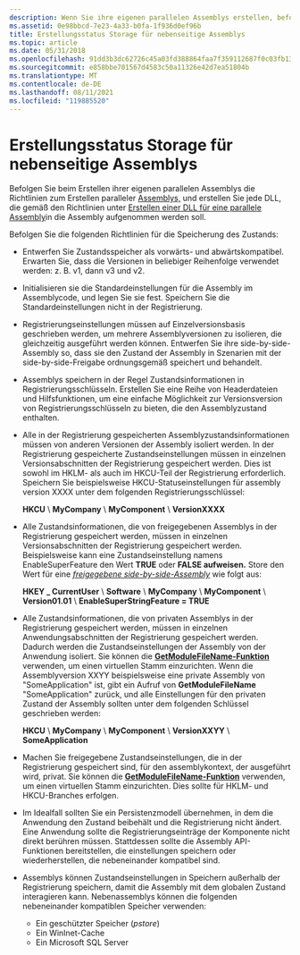 ```yaml
---
description: Wenn Sie ihre eigenen parallelen Assemblys erstellen, befolgen Sie die Richtlinien zum Erstellen paralleler Assemblys, und erstellen Sie jede DLL, die gemäß den Richtlinien unter Erstellen einer DLL für eine parallele Assembly in die Assembly aufgenommen werden soll.
ms.assetid: 0e98bbcd-7e23-4a33-b0fa-1f936d0ef96b
title: Erstellungsstatus Storage für nebenseitige Assemblys
ms.topic: article
ms.date: 05/31/2018
ms.openlocfilehash: 91dd3b3dc62726c45a03fd388864faa7f359112687f0c03fb133276eef2280ec
ms.sourcegitcommit: e858bbe701567d4583c50a11326e42d7ea51804b
ms.translationtype: MT
ms.contentlocale: de-DE
ms.lasthandoff: 08/11/2021
ms.locfileid: "119885520"
---
```

# <a name="authoring-state-storage-for-side-by-side-assemblies"></a>Erstellungsstatus Storage für nebenseitige Assemblys

Befolgen Sie beim Erstellen ihrer eigenen parallelen Assemblys die Richtlinien zum Erstellen paralleler [Assemblys,](guidelines-for-creating-side-by-side-assemblies.md) und erstellen Sie jede DLL, die gemäß den Richtlinien unter [Erstellen einer DLL für eine parallele Assembly](authoring-a-dll-for-a-side-by-side-assembly.md)in die Assembly aufgenommen werden soll.

Befolgen Sie die folgenden Richtlinien für die Speicherung des Zustands:

-   Entwerfen Sie Zustandsspeicher als vorwärts- und abwärtskompatibel. Erwarten Sie, dass die Versionen in beliebiger Reihenfolge verwendet werden: z. B. v1, dann v3 und v2.
-   Initialisieren sie die Standardeinstellungen für die Assembly im Assemblycode, und legen Sie sie fest. Speichern Sie die Standardeinstellungen nicht in der Registrierung.
-   Registrierungseinstellungen müssen auf Einzelversionsbasis geschrieben werden, um mehrere Assemblyversionen zu isolieren, die gleichzeitig ausgeführt werden können. Entwerfen Sie ihre side-by-side-Assembly so, dass sie den Zustand der Assembly in Szenarien mit der side-by-side-Freigabe ordnungsgemäß speichert und behandelt.
-   Assemblys speichern in der Regel Zustandsinformationen in Registrierungsschlüsseln. Erstellen Sie eine Reihe von Headerdateien und Hilfsfunktionen, um eine einfache Möglichkeit zur Versionsversion von Registrierungsschlüsseln zu bieten, die den Assemblyzustand enthalten.
-   Alle in der Registrierung gespeicherten Assemblyzustandsinformationen müssen von anderen Versionen der Assembly isoliert werden. In der Registrierung gespeicherte Zustandseinstellungen müssen in einzelnen Versionsabschnitten der Registrierung gespeichert werden. Dies ist sowohl im HKLM- als auch im HKCU-Teil der Registrierung erforderlich. Speichern Sie beispielsweise HKCU-Statuseinstellungen für assembly version XXXX unter dem folgenden Registrierungsschlüssel:

    **HKCU** \\ **MyCompany** \\ **MyComponent** \\ **VersionXXXX**

-   Alle Zustandsinformationen, die von freigegebenen Assemblys in der Registrierung gespeichert werden, müssen in einzelnen Versionsabschnitten der Registrierung gespeichert werden. Beispielsweise kann eine Zustandseinstellung namens EnableSuperFeature den Wert **TRUE** oder **FALSE aufweisen.** Store den Wert für eine [*freigegebene side-by-side-Assembly*](s-sbscs-gly.md) wie folgt aus:

    **HKEY \_ CurrentUser** \\ **Software** \\ **MyCompany** \\ **MyComponent** \\ **Version01.01** \\ **EnableSuperStringFeature = TRUE**

-   Alle Zustandsinformationen, die von privaten Assemblys in der Registrierung gespeichert werden, müssen in einzelnen Anwendungsabschnitten der Registrierung gespeichert werden. Dadurch werden die Zustandseinstellungen der Assembly von der Anwendung isoliert. Sie können die [**GetModuleFileName-Funktion**](/windows/desktop/api/libloaderapi/nf-libloaderapi-getmodulefilenamea) verwenden, um einen virtuellen Stamm einzurichten. Wenn die Assemblyversion XXYY beispielsweise eine private Assembly von "SomeApplication" ist, gibt ein Aufruf von **GetModuleFileName** "SomeApplication" zurück, und alle Einstellungen für den privaten Zustand der Assembly sollten unter dem folgenden Schlüssel geschrieben werden:

    **HKCU** \\ **MyCompany** \\ **MyComponent** \\ **VersionXXYY** \\ **SomeApplication**

-   Machen Sie freigegebene Zustandseinstellungen, die in der Registrierung gespeichert sind, für den assemblykontext, der ausgeführt wird, privat. Sie können die [**GetModuleFileName-Funktion**](/windows/desktop/api/libloaderapi/nf-libloaderapi-getmodulefilenamea) verwenden, um einen virtuellen Stamm einzurichten. Dies sollte für HKLM- und HKCU-Branches erfolgen.
-   Im Idealfall sollten Sie ein Persistenzmodell übernehmen, in dem die Anwendung den Zustand beibehält und die Registrierung nicht ändert. Eine Anwendung sollte die Registrierungseinträge der Komponente nicht direkt berühren müssen. Stattdessen sollte die Assembly API-Funktionen bereitstellen, die einstellungen speichern oder wiederherstellen, die nebeneinander kompatibel sind.
-   Assemblys können Zustandseinstellungen in Speichern außerhalb der Registrierung speichern, damit die Assembly mit dem globalen Zustand interagieren kann. Nebenassemblys können die folgenden nebeneinander kompatiblen Speicher verwenden:
    -   Ein geschützter Speicher (*pstore*)
    -   Ein WinInet-Cache
    -   Ein Microsoft SQL Server

 

 
